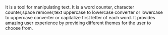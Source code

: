 It is a tool for manipulating text. It is a word counter, character counter,space remover,text uppercase to lowercase converter or lowercase to uppercase converter or capitalize first letter of each word. It provides amazing user experience by providing different themes for the user to choose from.
